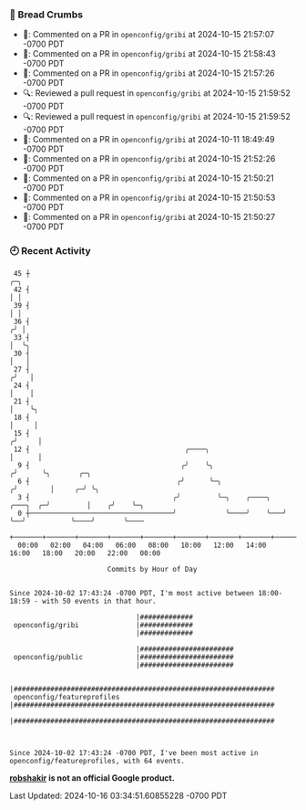 ### 🍞 Bread Crumbs

 * 💬: Commented on a PR in  `openconfig/gribi` at 2024-10-15 21:57:07 -0700 PDT
 * 💬: Commented on a PR in  `openconfig/gribi` at 2024-10-15 21:58:43 -0700 PDT
 * 💬: Commented on a PR in  `openconfig/gribi` at 2024-10-15 21:57:26 -0700 PDT
 * 🔍: Reviewed a pull request in  `openconfig/gribi` at 2024-10-15 21:59:52 -0700 PDT
 * 🔍: Reviewed a pull request in  `openconfig/gribi` at 2024-10-15 21:59:52 -0700 PDT
 * 💬: Commented on a PR in  `openconfig/gribi` at 2024-10-11 18:49:49 -0700 PDT
 * 💬: Commented on a PR in  `openconfig/gribi` at 2024-10-15 21:52:26 -0700 PDT
 * 💬: Commented on a PR in  `openconfig/gribi` at 2024-10-15 21:50:21 -0700 PDT
 * 💬: Commented on a PR in  `openconfig/gribi` at 2024-10-15 21:50:53 -0700 PDT
 * 💬: Commented on a PR in  `openconfig/gribi` at 2024-10-15 21:50:27 -0700 PDT

### 🕘 Recent Activity
```
 45 ┼                                                                            ╭─╮
 42 ┤                                                                            │ │
 39 ┤                                                                            │ │
 36 ┤                                                                           ╭╯ │
 33 ┤                                                                           │  ╰╮
 30 ┤                                                                           │   │
 27 ┤                                                                          ╭╯   │
 24 ┤                                                                          │    │
 21 ┤                                                                          │    ╰╮
 18 ┤                                                                          │     │
 15 ┤                                                                         ╭╯     │
 12 ┤                                      ╭────╮                             │      │
  9 ┤                                     ╭╯    ╰╮                           ╭╯      ╰╮       ╭─╮
  6 ┤                                    ╭╯      ╰─╮                        ╭╯        │     ╭─╯ ╰╮
  3 ┤                                   ╭╯         ╰─╮    ╭────╮   ╭───╮  ╭─╯         │    ╭╯    ╰─╮
  0 ┼───────────────────────────────────╯            ╰────╯    ╰───╯   ╰──╯           ╰────╯       ╰────
    +───────+───────+───────+───────+───────+───────+───────+───────+───────+───────+───────+───────+────
  00:00   02:00   04:00   06:00   08:00   10:00   12:00   14:00   16:00   18:00   20:00   22:00   00:00   

						Commits by Hour of Day


Since 2024-10-02 17:43:24 -0700 PDT, I'm most active between 18:00-18:59 - with 50 events in that hour.

```



```
                               |#############
 openconfig/gribi              |#############
                               |#############

                               |#######################
 openconfig/public             |#######################
                               |#######################

                               |################################################################
 openconfig/featureprofiles    |################################################################
                               |################################################################



Since 2024-10-02 17:43:24 -0700 PDT, I've been most active in openconfig/featureprofiles, with 64 events.

```
**[robshakir](mailto:robjs@google.com) is not an official Google product.**  


Last Updated: 2024-10-16 03:34:51.60855228 -0700 PDT
